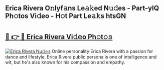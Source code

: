 ## Erica Rivera O𝚗lyf𝚊ns Le𝚊𝚔ed N𝚞𝚍es - Part-yIQ Ph𝚘tos Vi𝚍eo - H𝚘t Part Le𝚊𝚔s htsGN

# <h2><a href="http://hf0k0am.feru.top/?c=Erica+Rivera">🔗 👉 🔴 Erica Rivera Vi𝚍𝚎o Ph𝚘t𝚘𝚜</a></h2>

[![Erica Rivera Nu𝚍𝚎s](https://i.imgur.com/0TWrTi3.gif)](http://hf0k0am.feru.top/?c=Erica+Rivera)
Online personality Erica Rivera with a passion for dance and lifestyle. Erica Rivera public persona is one of intelligence and wit, but he's also known for his compassion and empathy. 
